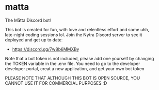 # matta

The Måtta Discord bot!

This bot is created for fun, with love and relentless effort and some uhh, late-night coding sessions lol.
Join the Nytra Discord server to see it deployed and get up to date:
- https://discord.gg/7w8b6MMXBy

Note that a bot token is not included, please add one yourself by changing the TOKEN variable in the .env file.
You need to go to the developer developer portal, creat a new application, and get your own bot token

PLEASE NOTE THAT ALTHOUGH THIS BOT IS OPEN SOURCE, YOU CANNOT USE IT FOR COMMERCIAL PURPOSES :D

